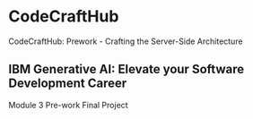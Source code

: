 # CodeCraftHub
CodeCraftHub: Prework - Crafting the Server-Side Architecture

## IBM Generative AI: Elevate your Software Development Career
Module 3
Pre-work Final Project

